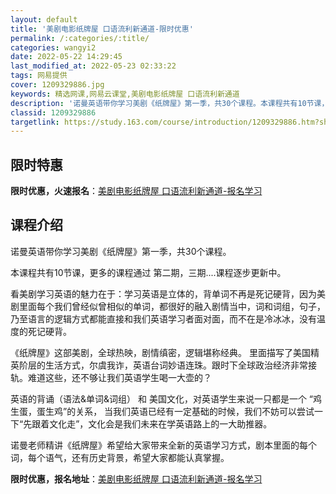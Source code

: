 ```yaml
---
layout: default
title: '美剧电影纸牌屋 口语流利新通道-限时优惠'
permalink: /:categories/:title/
categories: wangyi2
date: 2022-05-22 14:29:45
last_modified_at: 2022-05-23 02:33:22
tags: 网易提供
cover: 1209329886.jpg
keywords: 精选网课,网易云课堂,美剧电影纸牌屋 口语流利新通道
description: '诺曼英语带你学习美剧《纸牌屋》第一季，共30个课程。本课程共有10节课，更多的课程通过第二期，三期....课程逐步更新中'
classid: 1209329886
targetlink: https://study.163.com/course/introduction/1209329886.htm?share=1&shareId=1025206652&utm_campaign=share&utm_medium=iphoneShare&utm_source=&utm_u=1025206652
---
```


## 限时特惠

**限时优惠，火速报名**：[美剧电影纸牌屋 口语流利新通道-报名学习](https://study.163.com/course/introduction/1209329886.htm?share=1&shareId=1025206652&utm_campaign=share&utm_medium=iphoneShare&utm_source=&utm_u=1025206652)

## 课程介绍

诺曼英语带你学习美剧《纸牌屋》第一季，共30个课程。

本课程共有10节课，更多的课程通过 第二期，三期....课程逐步更新中。

看美剧学习英语的魅力在于：学习英语是立体的，背单词不再是死记硬背，因为美剧里面每个我们曾经似曾相似的单词，都很好的融入剧情当中，词和词组，句子，乃至语言的逻辑方式都能直接和我们英语学习者面对面，而不在是冷冰冰，没有温度的死记硬背。

《纸牌屋》这部美剧，全球热映，剧情缜密，逻辑堪称经典。 里面描写了美国精英阶层的生活方式，尔虞我诈，英语台词妙语连珠。跟时下全球政治经济非常接轨。难道这些，还不够让我们英语学生喝一大壶的？ 

英语的背诵（语法&单词&词组） 和 美国文化，对英语学生来说一只都是一个 “鸡生蛋，蛋生鸡”的关系， 当我们英语已经有一定基础的时候，我们不妨可以尝试一下“先跟着文化走”，文化会是我们未来在学英语路上的一大助推器。

诺曼老师精讲《纸牌屋》希望给大家带来全新的英语学习方式，剧本里面的每个词，每个语气，还有历史背景，希望大家都能认真掌握。

**限时优惠，报名地址**：[美剧电影纸牌屋 口语流利新通道-报名学习](https://study.163.com/course/introduction/1209329886.htm?share=1&shareId=1025206652&utm_campaign=share&utm_medium=iphoneShare&utm_source=&utm_u=1025206652)

